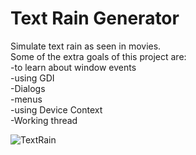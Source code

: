 # Text Rain Generator
Simulate text rain as seen in movies.<br>
Some of the extra goals of this project are:<br>
-to learn about window events<br>
-using GDI<br>
-Dialogs<br>
-menus<br>
-using Device Context<br>
-Working thread<br>

![TextRain](https://user-images.githubusercontent.com/111038999/200755146-2bc6dbca-ce21-4864-bd1b-a8c1b7d49433.png)

